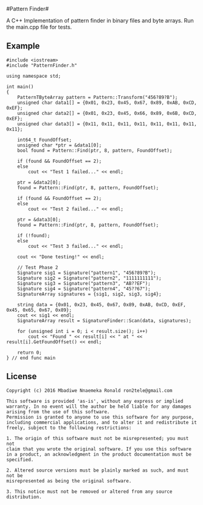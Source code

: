 #Pattern Finder#


A C++ Implementation of pattern finder in binary files and byte arrays. Run the main.cpp file for tests. 


Example
---------



    
    #include <iostream>     
	#include "PatternFinder.h"
	
	using namespace std;

    int main()
	{
	    PatternTByteArray pattern = Pattern::Transform("456?89?B");
		unsigned char data1[] = {0x01, 0x23, 0x45, 0x67, 0x89, 0xAB, 0xCD, 0xEF};
		unsigned char data2[] = {0x01, 0x23, 0x45, 0x66, 0x89, 0x6B, 0xCD, 0xEF};
		unsigned char data3[] = {0x11, 0x11, 0x11, 0x11, 0x11, 0x11, 0x11, 0x11};
		
		int64_t FoundOffset;
		unsigned char *ptr = &data1[0];
		bool found = Pattern::Find(ptr, 8, pattern, FoundOffset);
		
		if (found && FoundOffset == 2);
		else
		    cout << "Test 1 failed..." << endl;
		
		ptr = &data2[0];
		found = Pattern::Find(ptr, 8, pattern, FoundOffset);
		
		if (found && FoundOffset == 2);
		else
		    cout << "Test 2 failed..." << endl;
		
		ptr = &data3[0];
		found = Pattern::Find(ptr, 8, pattern, FoundOffset);
		
		if (!found);
		else
		    cout << "Test 3 failed..." << endl;
		
		cout << "Done testing!" << endl;
		
		// Test Phase 2
		Signature sig1 = Signature("pattern1", "456?89?B");
		Signature sig2 = Signature("pattern2", "1111111111");
		Signature sig3 = Signature("pattern3", "AB??EF");
		Signature sig4 = Signature("pattern4", "45??67");
		SignatureArray signatures = {sig1, sig2, sig3, sig4};
		
		string data = {0x01, 0x23, 0x45, 0x67, 0x89, 0xAB, 0xCD, 0xEF, 0x45, 0x65, 0x67, 0x89};
		cout << sig1 << endl;
		SignatureArray result = SignatureFinder::Scan(data, signatures);
		
		for (unsigned int i = 0; i < result.size(); i++)
		    cout << "Found " << result[i] << " at " << result[i].GetFoundOffset() << endl;
	
	    return 0;
	} // end func main

License
----------
    Copyright (c) 2016 Mbadiwe Nnaemeka Ronald ron2tele@gmail.com

    This software is provided 'as-is', without any express or implied
    warranty. In no event will the author be held liable for any damages
    arising from the use of this software.
    Permission is granted to anyone to use this software for any purpose,
    including commercial applications, and to alter it and redistribute it
    freely, subject to the following restrictions:
    
    1. The origin of this software must not be misrepresented; you must not
    claim that you wrote the original software. If you use this software
    in a product, an acknowledgment in the product documentation must be
    specified.
    
    2. Altered source versions must be plainly marked as such, and must not be
    misrepresented as being the original software.
    
    3. This notice must not be removed or altered from any source distribution.
        
        